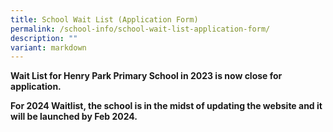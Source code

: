 ```yaml
---
title: School Wait List (Application Form)
permalink: /school-info/school-wait-list-application-form/
description: ""
variant: markdown
---
```

**Wait List for Henry Park Primary School in 2023 is now close for application.**

**For 2024 Waitlist, the school is in the midst of updating the website and it will be launched by Feb 2024.**